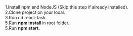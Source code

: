 1.Install npm  and NodeJS (Skip this step if already installed). <br />
2.Clone project on your local. <br />
3.Run cd react-task. <br/>
5.Run <b> npm install </b> in root folder. <br />
5.Run <b> npm start. </b> <br />







